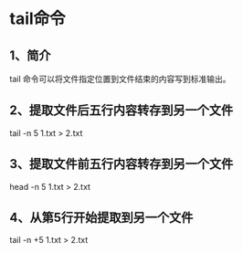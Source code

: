 # tail命令

## 1、简介
tail 命令可以将文件指定位置到文件结束的内容写到标准输出。

## 2、提取文件后五行内容转存到另一个文件
tail -n 5 1.txt > 2.txt

## 3、提取文件前五行内容转存到另一个文件
head -n 5 1.txt > 2.txt

## 4、从第5行开始提取到另一个文件
tail -n +5 1.txt > 2.txt

